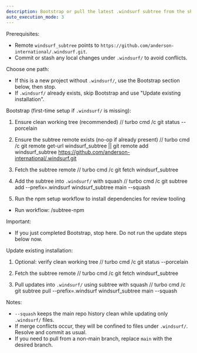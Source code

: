 ```yaml
---
description: Bootstrap or pull the latest .windsurf subtree from the shared subtree repository (no versioning)
auto_execution_mode: 3
---
```


Prerequisites:
- Remote `windsurf_subtree` points to `https://github.com/anderson-international/.windsurf.git`.
- Commit or stash any local changes under `.windsurf/` to avoid conflicts.

Choose one path:
- If this is a new project without `.windsurf/`, use the Bootstrap section below, then stop.
- If `.windsurf/` already exists, skip Bootstrap and use "Update existing installation".

Bootstrap (first-time setup if `.windsurf/` is missing):
1) Ensure clean working tree (recommended)
// turbo
cmd /c git status --porcelain

2) Ensure the subtree remote exists (no-op if already present)
// turbo
cmd /c git remote get-url windsurf_subtree || git remote add windsurf_subtree https://github.com/anderson-international/.windsurf.git

3) Fetch the subtree remote
// turbo
cmd /c git fetch windsurf_subtree

4) Add the subtree into `.windsurf/` with squash
// turbo
cmd /c git subtree add --prefix=.windsurf windsurf_subtree main --squash

5) Run the npm setup workflow to install dependencies for review tooling
- Run workflow: /subtree-npm

Important:
- If you just completed Bootstrap, stop here. Do not run the update steps below now.

Update existing installation:
1) Optional: verify clean working tree
// turbo
cmd /c git status --porcelain

2) Fetch the subtree remote
// turbo
cmd /c git fetch windsurf_subtree

3) Pull updates into `.windsurf/` using subtree with squash
// turbo
cmd /c git subtree pull --prefix=.windsurf windsurf_subtree main --squash

Notes:
- `--squash` keeps the main repo history clean while updating only `.windsurf/` files.
- If merge conflicts occur, they will be confined to files under `.windsurf/`. Resolve and commit as usual.
- If you need to pull from a non-main branch, replace `main` with the desired branch.